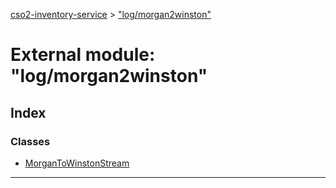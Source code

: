 [cso2-inventory-service](../README.md) > ["log/morgan2winston"](../modules/_log_morgan2winston_.md)

# External module: "log/morgan2winston"

## Index

### Classes

* [MorganToWinstonStream](../classes/_log_morgan2winston_.morgantowinstonstream.md)

---


